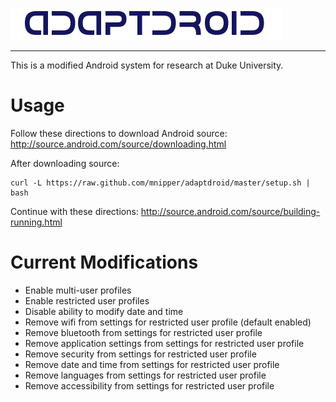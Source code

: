 ![AdaptDroid](adaptdroid_logo.png)

---

This is a modified Android system for research at Duke University.

# Usage

Follow these directions to download Android source:
http://source.android.com/source/downloading.html

After downloading source:
```
curl -L https://raw.github.com/mnipper/adaptdroid/master/setup.sh | bash
```

Continue with these directions:
http://source.android.com/source/building-running.html

# Current Modifications

* Enable multi-user profiles
* Enable restricted user profiles
* Disable ability to modify date and time
* Remove wifi from settings for restricted user profile (default enabled)
* Remove bluetooth from settings for restricted user profile
* Remove application settings from settings for restricted user profile
* Remove security from settings for restricted user profile
* Remove date and time from settings for restricted user profile
* Remove languages from settings for restricted user profile
* Remove accessibility from settings for restricted user profile
